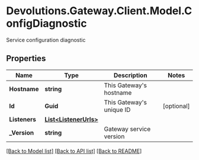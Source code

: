 # Devolutions.Gateway.Client.Model.ConfigDiagnostic
Service configuration diagnostic

## Properties

Name | Type | Description | Notes
------------ | ------------- | ------------- | -------------
**Hostname** | **string** | This Gateway&#39;s hostname | 
**Id** | **Guid** | This Gateway&#39;s unique ID | [optional] 
**Listeners** | [**List&lt;ListenerUrls&gt;**](ListenerUrls.md) |  | 
**_Version** | **string** | Gateway service version | 

[[Back to Model list]](../README.md#documentation-for-models) [[Back to API list]](../README.md#documentation-for-api-endpoints) [[Back to README]](../README.md)


